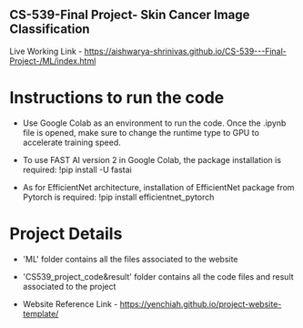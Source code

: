 ## CS-539-Final Project- Skin Cancer Image Classification

Live Working Link - https://aishwarya-shrinivas.github.io/CS-539---Final-Project-/ML/index.html

# Instructions to run the code

* Use Google Colab as an environment to run the code. Once the .ipynb file is opened, make sure to change the runtime type to GPU to accelerate training speed.

* To use FAST AI version 2 in Google Colab, the package installation is required: !pip install -U fastai

* As for EfficientNet architecture, installation of EfficientNet package from Pytorch is required: !pip install efficientnet_pytorch

# Project Details

* 'ML' folder contains all the files associated to the website

* 'CS539_project_code&result' folder contains all the code files and result associated to the project

* Website Reference Link - https://yenchiah.github.io/project-website-template/




